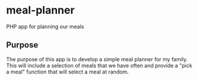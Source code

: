 # meal-planner
PHP app for planning our meals

## Purpose
The purpose of this app is to develop a simple meal planner for my family. This will include a selection of meals that we have often and provide a "pick a meal" function that will select a meal at random.
